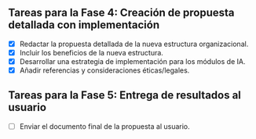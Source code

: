 ## Tareas para la Fase 4: Creación de propuesta detallada con implementación

- [x] Redactar la propuesta detallada de la nueva estructura organizacional.
- [x] Incluir los beneficios de la nueva estructura.
- [x] Desarrollar una estrategia de implementación para los módulos de IA.
- [x] Añadir referencias y consideraciones éticas/legales.

## Tareas para la Fase 5: Entrega de resultados al usuario

- [ ] Enviar el documento final de la propuesta al usuario.


